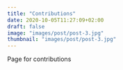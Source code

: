 ```yaml
---
title: "Contributions"
date: 2020-10-05T11:27:09+02:00
draft: false
image: "images/post/post-3.jpg"
thumbnail: "images/post/post-3.jpg"
---
```


Page for contributions